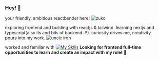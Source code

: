 ### Hey! 🐲

your friendly, ambitious reactbender here!
![zuko](https://tenor.com/5x2a.gif)

exploring frontend and building with reactjs & tailwind.
learning nextjs and typescript(also its and bits of backend :P).
curiosity drives me, creativity pours into my work.
![uncle iroh](https://tenor.com/FQQl.gif)

worked and familiar with [![My Skills](https://skillicons.dev/icons?i=js,html,css,react,tailwind,redux,materialui,ts,nodejs,nextjs,vscode,styledcomponents,git,mongodb,firebase,vite)](https://skillicons.dev)
**Looking for frontend full-time opportunities to learn and create an impact with my role!** 🤝
